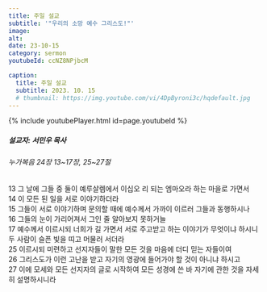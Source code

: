 ```yaml
---
title: 주일 설교
subtitle: '"우리의 소망 예수 그리스도!"'
image: 
alt:
date: 23-10-15
category: sermon
youtubeId: ccNZ8NPjbcM

caption:
  title: 주일 설교
  subtitle: 2023. 10. 15
  # thumbnail: https://img.youtube.com/vi/4DpByroni3c/hqdefault.jpg
---
```

{% include youtubePlayer.html id=page.youtubeId %}

##### 설교자: 서민우 목사

###### 누가복음 24장 13~17장, 25~27절

<div class="bible-text overflow-auto">
13 그 날에 그들 중 둘이 예루살렘에서 이십오 리 되는 엠마오라 하는 마을로 가면서<br>
14 이 모든 된 일을 서로 이야기하더라<br>
15 그들이 서로 이야기하며 문의할 때에 예수께서 가까이 이르러 그들과 동행하시나<br>
16 그들의 눈이 가리어져서 그인 줄 알아보지 못하거늘<br>
17 예수께서 이르시되 너희가 길 가면서 서로 주고받고 하는 이야기가 무엇이냐 하시니 두 사람이 슬픈 빛을 띠고 머물러 서더라<br>
25 이르시되 미련하고 선지자들이 말한 모든 것을 마음에 더디 믿는 자들이여<br>
26 그리스도가 이런 고난을 받고 자기의 영광에 들어가야 할 것이 아니냐 하시고<br>
27 이에 모세와 모든 선지자의 글로 시작하여 모든 성경에 쓴 바 자기에 관한 것을 자세히 설명하시니라<br>
</div>
